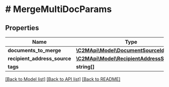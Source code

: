 # # MergeMultiDocParams

## Properties

Name | Type | Description | Notes
------------ | ------------- | ------------- | -------------
**documents_to_merge** | [**\C2MApi\Model\DocumentSourceIdentifier[]**](DocumentSourceIdentifier.md) |  |
**recipient_address_source** | [**\C2MApi\Model\RecipientAddressSource**](RecipientAddressSource.md) |  |
**tags** | **string[]** |  | [optional]

[[Back to Model list]](../../README.md#models) [[Back to API list]](../../README.md#endpoints) [[Back to README]](../../README.md)
